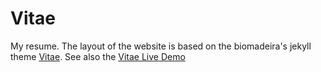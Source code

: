 # Vitae

My resume. The layout of the website is based on the biomadeira's jekyll theme [Vitae](https://www.github.com/biomadeira/vitae). See also the [Vitae Live Demo](https://biomadeira.github.io/vitae)

